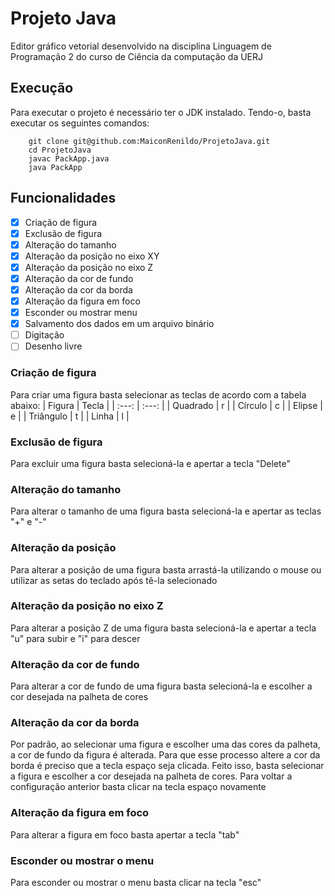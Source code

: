 # Projeto Java
Editor gráfico vetorial desenvolvido na disciplina Linguagem de Programação 2 do curso de Ciência da computação da UERJ

## Execução
Para executar o projeto é necessário ter o JDK instalado. Tendo-o, basta executar os seguintes comandos:
```
    git clone git@github.com:MaiconRenildo/ProjetoJava.git
    cd ProjetoJava
    javac PackApp.java
    java PackApp
```

## Funcionalidades
- [x] Criação de figura
- [X] Exclusão de figura
- [x] Alteração do tamanho 
- [X] Alteração da posição no eixo XY
- [X] Alteração da posição no eixo Z
- [X] Alteração da cor de fundo
- [X] Alteração da cor da borda
- [X] Alteração da figura em foco
- [X] Esconder ou mostrar menu
- [X] Salvamento dos dados em um arquivo binário
- [ ] Digitação
- [ ] Desenho livre

### Criação de figura
Para criar uma figura basta selecionar as teclas de acordo com a tabela abaixo:
| Figura  |  Tecla  |
| :---: | :---: |
|  Quadrado |  r |
|  Círculo |  c |
|  Elipse |  e |
|  Triângulo |  t |
|  Linha |  l |

### Exclusão de figura
Para excluir uma figura basta selecioná-la e apertar a tecla "Delete"

### Alteração do tamanho
Para alterar o tamanho de uma figura basta selecioná-la e apertar as teclas "+" e "-"

### Alteração da posição
Para alterar a posição de uma figura basta arrastá-la utilizando o mouse ou utilizar as setas do teclado após tê-la selecionado 

### Alteração da posição no eixo Z
Para alterar a posição Z de uma figura basta selecioná-la e apertar a tecla "u" para subir e "i" para descer

### Alteração da cor de fundo
Para alterar a cor de fundo de uma figura basta selecioná-la e escolher a cor desejada na palheta de cores

### Alteração da cor da borda
Por padrão, ao selecionar uma figura e escolher uma das cores da palheta, a cor de fundo da figura é alterada. Para que esse processo altere a cor da borda é preciso que a tecla espaço seja clicada. Feito isso, basta selecionar a figura e escolher a cor desejada na palheta de cores. Para voltar a configuração anterior basta clicar na tecla espaço novamente

### Alteração da figura em foco
Para alterar a figura em foco basta apertar a tecla "tab"

### Esconder ou mostrar o menu
Para esconder ou mostrar o menu basta clicar na tecla "esc"

